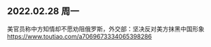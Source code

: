 ## 2022.02.28 周一

美官员称中方知情却不愿劝阻俄罗斯，外交部：坚决反对美方抹黑中国形象   
https://www.toutiao.com/a7069673334065398286   




